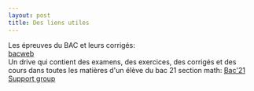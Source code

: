 ```yaml
---
layout: post
title: Des liens utiles
---
```

Les épreuves du BAC et leurs corrigés:\
[bacweb](http://www.bacweb.tn/)\
Un drive qui contient des examens, des exercices, des corrigés et des cours dans toutes les matières d'un élève du bac 21 section math:
[Bac'21 Support group](https://drive.google.com/drive/folders/1SVKblvNKhom0MYyRLHjEqsPW3fevdus9)

